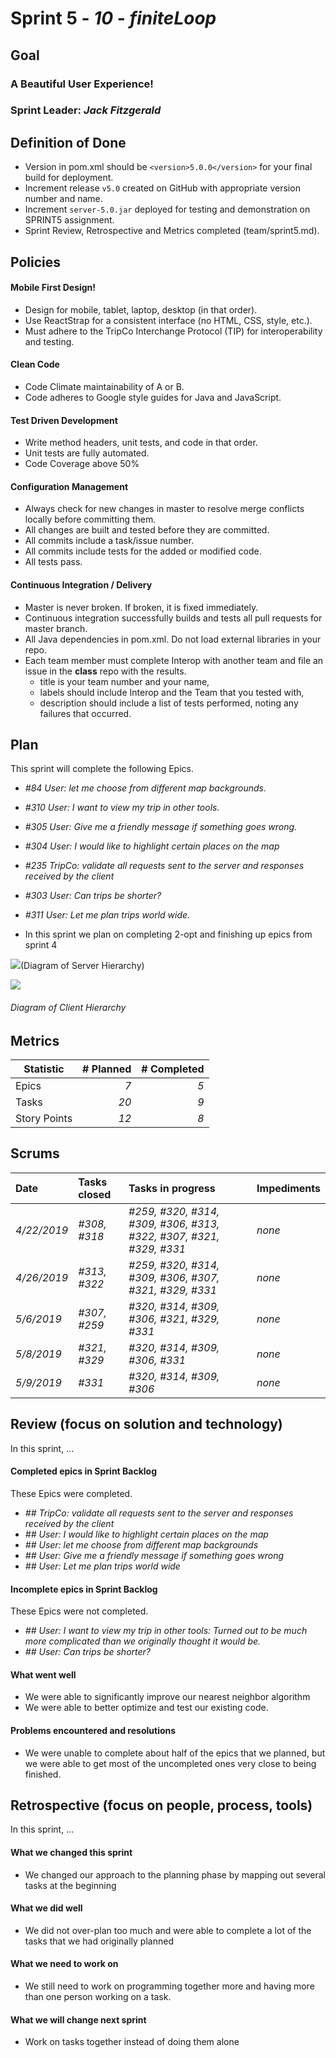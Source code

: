 # Sprint 5 - *10* - *finiteLoop*

## Goal

### A Beautiful User Experience!
### Sprint Leader: *Jack Fitzgerald*

## Definition of Done

* Version in pom.xml should be `<version>5.0.0</version>` for your final build for deployment.
* Increment release `v5.0` created on GitHub with appropriate version number and name.
* Increment `server-5.0.jar` deployed for testing and demonstration on SPRINT5 assignment.
* Sprint Review, Retrospective and Metrics completed (team/sprint5.md).


## Policies

#### Mobile First Design!
* Design for mobile, tablet, laptop, desktop (in that order).
* Use ReactStrap for a consistent interface (no HTML, CSS, style, etc.).
* Must adhere to the TripCo Interchange Protocol (TIP) for interoperability and testing.
#### Clean Code
* Code Climate maintainability of A or B.
* Code adheres to Google style guides for Java and JavaScript.
#### Test Driven Development
* Write method headers, unit tests, and code in that order.
* Unit tests are fully automated.
* Code Coverage above 50%
#### Configuration Management
* Always check for new changes in master to resolve merge conflicts locally before committing them.
* All changes are built and tested before they are committed.
* All commits include a task/issue number.
* All commits include tests for the added or modified code.
* All tests pass.
#### Continuous Integration / Delivery 
* Master is never broken.  If broken, it is fixed immediately.
* Continuous integration successfully builds and tests all pull requests for master branch.
* All Java dependencies in pom.xml.  Do not load external libraries in your repo. 
* Each team member must complete Interop with another team and file an issue in the **class** repo with the results.
  * title is your team number and your name, 
  * labels should include Interop and the Team that you tested with, 
  * description should include a list of tests performed, noting any failures that occurred.

## Plan

This sprint will complete the following Epics.

* *#84 User: let me choose from different map backgrounds.* 
* *#310 User: I want to view my trip in other tools.* 
* *#305 User: Give me a friendly message if something goes wrong.*  
* *#304 User: I would like to highlight certain places on the map* 
* *#235 TripCo: validate all requests sent to the server and responses received by the client*  
* *#303 User: Can trips be shorter?* 
* *#311 User: Let me plan trips world wide.* 


* In this sprint we plan on completing 2-opt and finishing up epics from sprint 4

![](images/ServerDiagram.jpeg)(Diagram of Server Hierarchy)

![](images/sprint5clientDiagram.jpg)
###### *Diagram of Client Hierarchy*

## Metrics

| Statistic | # Planned | # Completed |
| --- | ---: | ---: |
| Epics | *7* | *5* |
| Tasks |  *20*   | *9* | 
| Story Points |  *12*  | *8* | 

## Scrums

| Date | Tasks closed  | Tasks in progress | Impediments |
| :--- | :--- | :--- | :--- |
| *4/22/2019* | *#308, #318* | *#259, #320, #314, #309, #306, #313, #322, #307, #321, #329, #331* | *none* | 
| *4/26/2019* | *#313, #322* | *#259, #320, #314, #309, #306, #307, #321, #329, #331* | *none* |
| *5/6/2019* | *#307, #259* | *#320, #314, #309, #306, #321, #329, #331* | *none* |
| *5/8/2019* | *#321, #329* | *#320, #314, #309, #306, #331* | *none* |
| *5/9/2019* | *#331* | *#320, #314, #309, #306* | *none* |
## Review (focus on solution and technology)

In this sprint, ...

#### Completed epics in Sprint Backlog 

These Epics were completed.

* *## TripCo: validate all requests sent to the server and responses received by the client*
* *## User: I would like to highlight certain places on the map*
* *## User: let me choose from different map backgrounds*
* *## User: Give me a friendly message if something goes wrong*
* *## User: Let me plan trips world wide*

#### Incomplete epics in Sprint Backlog 

These Epics were not completed.

* *## User: I want to view my trip in other tools: Turned out to be much more complicated than we originally thought it would be.*
* *## User: Can trips be shorter?*

#### What went well

* We were able to significantly improve our nearest neighbor algorithm
* We were able to better optimize and test our existing code.

#### Problems encountered and resolutions

* We were unable to complete about half of the epics that we planned, but we were able to get most of the uncompleted ones
very close to being finished. 

## Retrospective (focus on people, process, tools)

In this sprint, ...

#### What we changed this sprint

* We changed our approach to the planning phase by mapping out several tasks at the beginning

#### What we did well

* We did not over-plan too much and were able to complete a lot of the tasks that we had originally planned

#### What we need to work on

* We still need to work on programming together more and having more than one person working on a task. 

#### What we will change next sprint 

* Work on tasks together instead of doing them alone
